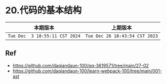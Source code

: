 # 20.代码的基本结构

|本期版本|上期版本
|:---:|:---:
`Tue Dec  3 18:55:11 CST 2024` | `Tue Dec 26 18:43:54 CST 2023`


## Ref

* <https://github.com/daqiandaun-100/qq-3619571/tree/main/27-02>
* <https://github.com/daqiandaun-100/learn-webpack-100/tree/main/001-ast>